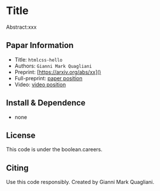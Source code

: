 Title
===
Abstract:xxx
## Papar Information
- Title:  `htmlcss-hello`
- Authors:  `Gianni Mark Quagliani`
- Preprint: [https://arxiv.org/abs/xx]()
- Full-preprint: [paper position]()
- Video: [video position]()

## Install & Dependence
- none

## License
This code is under the boolean.careers.
## Citing 
Use this code responsibly. Created by Gianni Mark Quagliani.
```
```
